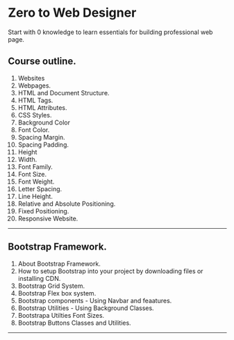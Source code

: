 # Zero to Web Designer
Start with 0 knowledge to learn essentials for building professional web page.

## Course outline. 

1. Websites
2. Webpages. 
3. HTML and Document Structure. 
4. HTML Tags. 
5. HTML Attributes. 
6. CSS Styles. 
7. Background Color 
8. Font Color. 
9. Spacing Margin. 
10. Spacing Padding.
11. Height
12. Width. 
13. Font Family. 
14. Font Size. 
15. Font Weight. 
16. Letter Spacing. 
17. Line Height. 
18. Relative and Absolute Positioning. 
19. Fixed Positioning. 
20. Responsive Website. 

---

## Bootstrap Framework. 

1. About Bootstrap Framework. 
2. How to setup Bootstrap into your project by downloading files or installing CDN. 
3. Bootstrap Grid System. 
4. Bootstrap Flex box system. 
5. Bootstrap components - Using Navbar and feaatures. 
6. Bootstrap Utilities - Using Background Classes. 
7. Bootstrapa Utilties Font Sizes. 
8. Bootstrap Buttons Classes and Utilities. 

-----

